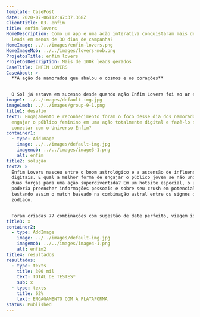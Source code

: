 ```yaml
---
template: CasePost
date: 2020-07-06T12:47:37.368Z
ClientTitle: 03. enfim
title: enfim lovers
HomeDescription: Como um app e uma ação interativa conquistaram mais de 100 mil
  leads em menos de 30 dias de campanha?
HomeImage: ../../images/enfim-lovers.png
HomeImageMob: ../../images/lovers-mob.png
ProjetosTitle: enfim lovers
ProjetosDescription: Mais de 100k leads gerados
CaseTitle: ENFIM LOVERS
CaseAbout: >-
  **A ação de namorados que abalou o cosmos e os corações**


  O Sol já estava em sucesso desde quando ação Enfim Lovers foi ao ar e aos astros, já que essa ação foi idealizada para engajar ainda mais o público-alvo da marca em seu lifestyle místico, através de um teste online para descobrir a combinação astrológica do participante e o seu amor/crush!
image1: ../../images/default-img.jpg
image1mob: ../../images/group-9-1.png
title1: desafio
text1: Engajamento e reconhecimento foram o foco desse dia dos namorados. Como
  engajar o público feminino em uma ação totalmente digital e fazê-lo se
  conectar com o Universo Enfim?
container1:
  - type: AddImage
    image: ../../images/default-img.jpg
    imagemob: ../../images/image3-1.png
    alt: enfim
title2: solução
text2: >-
  Enfim Lovers nasceu entre o boom astrológico e a ascensão de influenciadores
  digitais. E qual a melhor forma de engajar o público jovem se não unindo essas
  duas forças para uma ação superdivertida? Em um hotsite especial, o usuário
  poderia preencher informações pessoais e sobre seu crush em potencial,
  testando assim o match baseado na combinação astral entre os signos do
  zodíaco. 


  Foram criadas 77 combinações com sugestão de date perfeito, viagem ideal e pedra mágica do casal, além de um resumo sobre o match e as principais características de cada um. Para tornar a experiência ainda mais incrível, os resultados foram gerados por ilustrações da influencer @nanaths, que também ativou a campanha em seu perfil.z
title3: x
container2:
  - type: AddImage
    image: ../../images/default-img.jpg
    imagemob: ../../images/image4-1.png
    alt: enfim2
title4: resultados
resultados:
  - type: texts
    title: 300 mil
    text: TOTAL DE TESTES*
    sub: x
  - type: texts
    title: 62%
    text: ENGAGAMENTO COM A PLATAFORMA
status: Published
---
```

